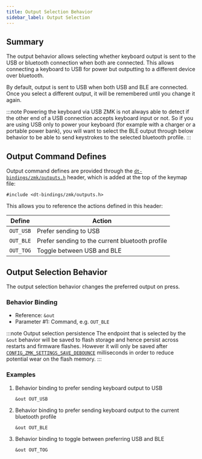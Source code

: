 ```yaml
---
title: Output Selection Behavior
sidebar_label: Output Selection
---
```


## Summary

The output behavior allows selecting whether keyboard output is sent to the
USB or bluetooth connection when both are connected. This allows connecting a
keyboard to USB for power but outputting to a different device over bluetooth.

By default, output is sent to USB when both USB and BLE are connected.
Once you select a different output, it will be remembered until you change it again.

:::note Powering the keyboard via USB
ZMK is not always able to detect if the other end of a USB connection accepts keyboard input or not.
So if you are using USB only to power your keyboard (for example with a charger or a portable power bank), you will want
to select the BLE output through below behavior to be able to send keystrokes to the selected bluetooth profile.
:::

## Output Command Defines

Output command defines are provided through the [`dt-bindings/zmk/outputs.h`](https://github.com/zmkfirmware/zmk/blob/main/app/include/dt-bindings/zmk/outputs.h)
header, which is added at the top of the keymap file:

```dts
#include <dt-bindings/zmk/outputs.h>
```

This allows you to reference the actions defined in this header:

| Define    | Action                                          |
| --------- | ----------------------------------------------- |
| `OUT_USB` | Prefer sending to USB                           |
| `OUT_BLE` | Prefer sending to the current bluetooth profile |
| `OUT_TOG` | Toggle between USB and BLE                      |

## Output Selection Behavior

The output selection behavior changes the preferred output on press.

### Behavior Binding

- Reference: `&out`
- Parameter #1: Command, e.g. `OUT_BLE`

:::note Output selection persistence
The endpoint that is selected by the `&out` behavior will be saved to flash storage and hence persist across restarts and firmware flashes.
However it will only be saved after [`CONFIG_ZMK_SETTINGS_SAVE_DEBOUNCE`](../config/system.md#general) milliseconds in order to reduce potential wear on the flash memory.
:::

### Examples

1. Behavior binding to prefer sending keyboard output to USB

   ```dts
   &out OUT_USB
   ```

1. Behavior binding to prefer sending keyboard output to the current bluetooth profile

   ```dts
   &out OUT_BLE
   ```

1. Behavior binding to toggle between preferring USB and BLE

   ```dts
   &out OUT_TOG
   ```
